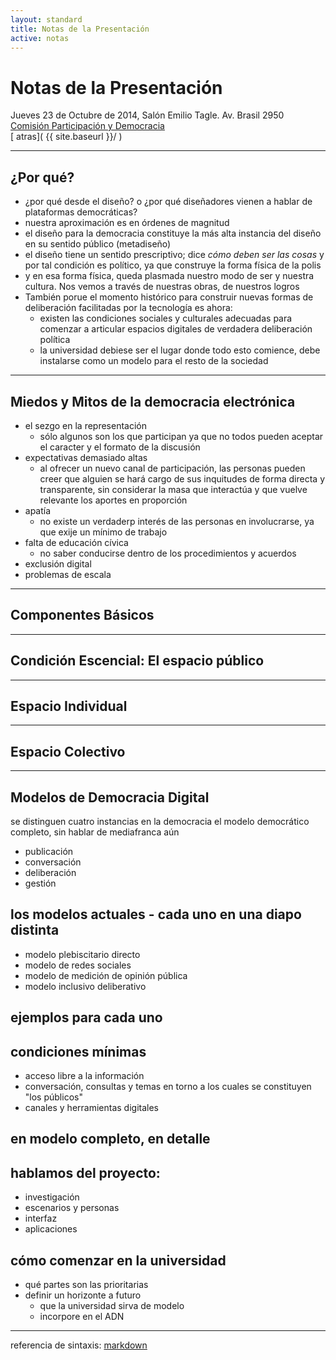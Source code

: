 ```yaml
---
layout: standard
title: Notas de la Presentación
active: notas
---
```

# Notas de la Presentación
Jueves 23 de Octubre de 2014, Salón Emilio Tagle. Av. Brasil 2950<br>
[Comisión Participación y Democracia](http://comisionparticipacionydemocracia.ucv.cl/)<br>
[<i class='fa fa-arrow-left'></i> atras]( {{ site.baseurl }}/ )

---
## ¿Por qué?
* ¿por qué desde el diseño? o ¿por qué diseñadores vienen a hablar de plataformas democráticas?
* nuestra aproximación es en órdenes de magnitud
* el diseño para la democracia constituye la más alta instancia del diseño en su sentido público (metadiseño)
* el diseño tiene un sentido prescriptivo; dice _cómo deben ser las cosas_ y por tal condición es político, ya que construye la forma física de la polis
* y en esa forma física, queda plasmada nuestro modo de ser y nuestra cultura. Nos vemos a través de nuestras obras, de nuestros logros 
* También porue el momento histórico para construir nuevas formas de deliberación facilitadas por la tecnología es ahora:
	* existen las condiciones sociales y culturales adecuadas para comenzar a articular espacios digitales de verdadera deliberación política
	* la universidad debiese ser el lugar donde todo esto comience, debe instalarse como un modelo para el resto de la sociedad
---
## Miedos y Mitos de la democracia electrónica
* el sezgo en la representación
	* sólo algunos son los que participan ya que no todos pueden aceptar el caracter y el formato de la discusión
* expectativas demasiado altas
	* al ofrecer un nuevo canal de participación, las personas pueden creer que alguien se hará cargo de sus inquitudes de forma directa y transparente, sin considerar la masa que interactúa y que vuelve relevante los aportes en proporción
* apatía
	* no existe un verdaderp interés de las personas en involucrarse, ya que exije un mínimo de trabajo
* falta de educación cívica
	* no saber conducirse dentro de los procedimientos y acuerdos
* exclusión digital
* problemas de escala

---
## Componentes Básicos

---
## Condición Escencial: El espacio público

---
## Espacio Individual

---
## Espacio Colectivo

---
## Modelos de Democracia Digital 
se distinguen cuatro instancias en la democracia
el modelo democrático completo, sin hablar de mediafranca aún

* publicación
* conversación
* deliberación
* gestión

## los modelos actuales - cada uno en una diapo distinta
* modelo plebiscitario directo
* modelo de redes sociales
* modelo de medición de opinión pública
* modelo inclusivo deliberativo

## ejemplos para cada uno

## condiciones mínimas
* acceso libre a la información
* conversación, consultas y temas en torno a los cuales se constituyen "los públicos"
* canales y herramientas digitales

## en modelo completo, en detalle

## hablamos del proyecto:
* investigación
* escenarios y personas
* interfaz
* aplicaciones

## cómo comenzar en la universidad
* qué partes son las prioritarias
* definir un horizonte a futuro
	* que la universidad sirva de modelo
	* incorpore en el ADN

----
referencia de sintaxis: [markdown](http://daringfireball.net/projects/markdown/syntax)
